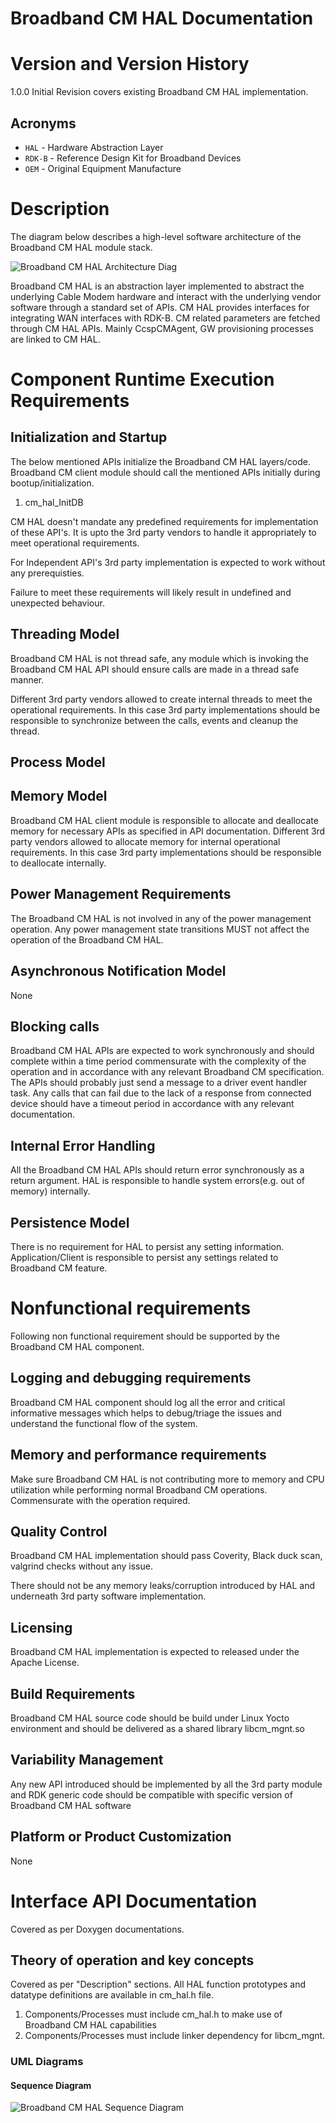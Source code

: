 # Broadband CM HAL Documentation




# Version and Version History


1.0.0 Initial Revision covers existing Broadband CM HAL implementation.

## Acronyms

- `HAL` \- Hardware Abstraction Layer
- `RDK-B` \- Reference Design Kit for Broadband Devices
- `OEM` \- Original Equipment Manufacture

# Description
The diagram below describes a high-level software architecture of the Broadband CM HAL module stack. 

![Broadband CM HAL Architecture Diag](broadband_cm_hal_architecture.png)

Broadband CM HAL is an abstraction layer implemented to abstract the underlying Cable Modem hardware and interact with the underlying vendor software through a standard set of APIs. CM HAL provides interfaces for integrating WAN interfaces with RDK-B. CM related parameters are fetched through CM HAL APIs. Mainly CcspCMAgent, GW provisioning processes are linked to CM HAL.
 
# Component Runtime Execution Requirements

## Initialization and Startup

The below mentioned APIs initialize the Broadband CM HAL layers/code. Broadband CM client module should call the mentioned APIs initially during bootup/initialization.

1. cm_hal_InitDB

CM HAL doesn't mandate any predefined requirements for implementation of these API's. It is upto the 3rd party vendors to handle it appropriately to meet operational requirements.

For Independent API's 3rd party implementation is expected to work without any prerequisties.

Failure to meet these requirements will likely result in undefined and unexpected behaviour.


## Threading Model

Broadband CM HAL is not thread safe, any module which is invoking the Broadband CM HAL API should ensure calls are made in a thread safe manner.

Different 3rd party vendors allowed to create internal threads to  meet the operational requirements. In this case 3rd party implementations should be responsible to synchronize between the calls, events and cleanup the thread.

## Process Model



## Memory Model

Broadband CM HAL client module is responsible to allocate and deallocate memory for necessary APIs as specified in API documentation.
Different 3rd party vendors allowed to allocate memory for internal operational requirements. In this case 3rd party implementations should be responsible to deallocate internally.

## Power Management Requirements

The Broadband CM HAL is not involved in any of the power management operation.
Any power management state transitions MUST not affect the operation of the Broadband CM HAL.

## Asynchronous Notification Model

None

## Blocking calls

Broadband CM HAL APIs are expected to work synchronously and should complete within a time period commensurate with the complexity of the operation and in accordance with any relevant Broadband CM specification. The APIs should probably just send a message to a driver event handler task. Any calls that can fail due to the lack of a response from connected device should have a timeout period in accordance with any relevant documentation. 

## Internal Error Handling

All the Broadband CM HAL APIs should return error synchronously as a return argument. HAL is responsible to handle system errors(e.g. out of memory) internally.

## Persistence Model

There is no requirement for HAL to persist any setting information. Application/Client is responsible to persist any settings related to Broadband CM feature.


# Nonfunctional requirements

Following non functional requirement should be supported by the Broadband CM HAL component.

## Logging and debugging requirements

Broadband CM HAL component should log all the error and critical informative messages which helps to debug/triage the issues and understand the functional flow of the system.

## Memory and performance requirements

Make sure Broadband CM HAL is not contributing more to memory and CPU utilization while performing normal Broadband CM operations. Commensurate with the operation required.


## Quality Control

Broadband CM HAL implementation should pass Coverity, Black duck scan, valgrind checks without any issue.

There should not be any memory leaks/corruption introduced by HAL and underneath 3rd party software implementation.

## Licensing

Broadband CM HAL implementation is expected to released under the Apache License. 

## Build Requirements

Broadband CM HAL source code should be build under Linux Yocto environment and should be delivered as a shared library libcm_mgnt.so
  

## Variability Management

Any new API introduced should be implemented by all the 3rd party module and RDK generic code should be compatible with specific version of Broadband CM HAL software

## Platform or Product Customization

None

# Interface API Documentation

Covered as per Doxygen documentations.

## Theory of operation and key concepts

Covered as per "Description" sections.
All HAL function prototypes and datatype definitions are available in cm_hal.h file.
  1.  Components/Processes must include cm_hal.h to make use of Broadband CM HAL capabilities
  2.  Components/Processes must include linker dependency for libcm_mgnt.

### UML Diagrams

#### Sequence Diagram

![Broadband CM HAL Sequence Diagram](broadband_cm_hal_sequence.png)
